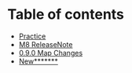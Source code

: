 # Table of contents

* [Practice](README.md)
* [M8 ReleaseNote](m8-releasenote.md)
* [0.9.0 Map Changes](0.9.0-map-changes.md)
* [New\*\*\*\*\*\*\*](new.md)
